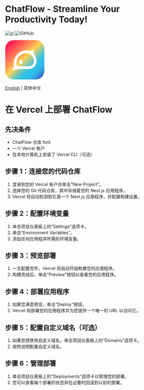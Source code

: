 # ChatFlow - Streamline Your Productivity Today!

[![ci](https://github.com/prompt-engineering/chat-flow/actions/workflows/ci.yaml/badge.svg)](https://github.com/prompt-engineering/chat-flow/actions/workflows/ci.yaml)
![GitHub](https://img.shields.io/github/license/prompt-engineering/chat-flow)

<img src="src/assets/clickprompt-home.svg" width='128' height='128' alt='ClickPrompt Logo' />

[English](./README.md) | 简体中文

# 在 Vercel 上部署 ChatFlow

## 先决条件

- ChatFlow 仓库 fork
- 一个 Vercel 账户
- 在本地计算机上安装了 Vercel CLI（可选）

## 步骤 1：连接您的代码仓库

1. 登录到您的 Vercel 帐户并单击“New Project”。
2. 选择您的 Git 代码仓库，其中存储着您的 Next.js 应用程序。
3. Vercel 将自动检测到它是一个 Next.js 应用程序，并配置构建设置。

## 步骤 2：配置环境变量

1. 单击项目仪表板上的“Settings”选项卡。
2. 单击“Environment Variables”。
3. 添加任何应用程序所需的环境变量。

## 步骤 3：预览部署

1. 一旦配置完毕，Vercel 将自动开始构建您的应用程序。
2. 构建完成后，单击“Preview”按钮以查看您的应用程序。

## 步骤 4：部署应用程序

1. 如果您满意预览，单击“Deploy”按钮。
2. Vercel 将部署您的应用程序并为您提供一个唯一的 URL 以访问它。

## 步骤 5：配置自定义域名（可选）

1. 如果您想使用自定义域名，单击项目仪表板上的“Domains”选项卡。
2. 按照说明配置自定义域名。

## 步骤 6：管理部署

1. 单击项目仪表板上的“Deployments”选项卡以管理您的部署。
2. 您可以查看每个部署的状态并在必要时回滚到以前的部署。

